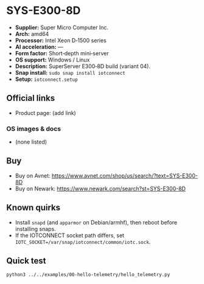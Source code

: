 # SYS-E300-8D

- **Supplier:** Super Micro Computer  Inc.
- **Arch:** amd64
- **Processor:** Intel Xeon D‑1500 series
- **AI acceleration:** —
- **Form factor:** Short‑depth mini‑server
- **OS support:** Windows / Linux
- **Description:** SuperServer E300‑8D build (variant 04).
- **Snap install:** `sudo snap install iotconnect`
- **Setup:** `iotconnect.setup`

## Official links
- Product page: (add link)

### OS images & docs
- (none listed)

## Buy
- Buy on Avnet: https://www.avnet.com/shop/us/search/?text=SYS-E300-8D
- Buy on Newark: https://www.newark.com/search?st=SYS-E300-8D

## Known quirks
- Install `snapd` (and `apparmor` on Debian/armhf), then reboot before installing snaps.
- If the IOTCONNECT socket path differs, set `IOTC_SOCKET=/var/snap/iotconnect/common/iotc.sock`.

## Quick test
```bash
python3 ../../examples/00-hello-telemetry/hello_telemetry.py
```
